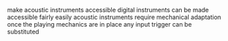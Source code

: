 make acoustic instruments accessible
digital instruments can be made accessible fairly easily
acoustic instruments require mechanical adaptation
once the playing mechanics are in place any input trigger can be substituted
